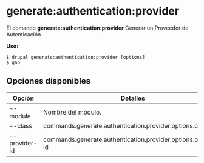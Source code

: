 # generate:authentication:provider
El comando **generate:authentication:provider** Generar un Proveedor de Autenticación

**Uso:**
```
$ drupal generate:authentication:provider [options] 
$ gap  
```

## Opciones disponibles
Opción | Detalles
-------|-------------
--module | Nombre del módulo.
--class | commands.generate.authentication.provider.options.class
--provider-id | commands.generate.authentication.provider.options.provider-id

